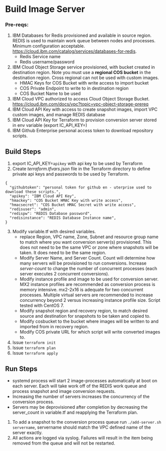 # Build Image Server

### Pre-reqs:
1. IBM Databases for Redis provisioned and available in source region.  REDIS is used to maintain work queue between nodes and processes.  Minimum configuration acceptable.  https://cloud.ibm.com/catalog/services/databases-for-redis.
    * Redis Service name
    * Redis username/password
2. IBM Cloud Object Storage service provisioned, with bucket created in destination region. Note you must use a **regional COS bucket** in the destination region.  Cross regional can not be used with custom images.
    * HMAC Keys for COS Bucket with write access to import bucket
    * COS Private Endpoint to write to in destination region
    * COS Bucket Name to be used
3. IBM Cloud VPC authorized to access Cloud Object Storage Bucket. https://cloud.ibm.com/docs/vpc?topic=vpc-object-storage-prereq
4. IBM Cloud API Key with access to create snapshot images, import VPC custom images, and manage REDIS database
5. IBM Cloud API Key for Terraform to provision conversion server stored in env variable (export IC_API_KEY=)
6. IBM Github Enterprise personal access token to download repository scripts.    

## Build Steps
1. export IC_API_KEY=`apikey` with api key to be used by Terraform
2. Create _terraform.tfvars.json_ file in the Terraform directory to define private api keys and passwords to be used by Terraform.
````
{
  "githubtoken": "personal token for github en - uterprise used to download these scripts.",
  "apikey": "IBM Cloud API Key",
  "hmackey": "COS Bucket HMAC Key with write access",
  "hmacsecret": "COS Bucket HMAC Secret with write access",
  "redisuser": "admin",
  "redispw": "REDIS Database password",
  "redisinstance": "REDIS Database Instance name",
}
````
3.  Modify variable.tf with desired variables.
    * replace Region, VPC name, Zone, Subnet and resource group name to match where you want conversion server(s) provisioned.  This does not need to be the same VPC or zone where snapshots will be taken.  It does need to be the same region.
    * Modify Server Name, and Server Count.  Count will determine how many servers will be provisioned to run conversions.  Increase _server-count_ to change the number of concurrent processes (each server executes 2 concurrent conversions).   
    * Modify instance profile and image to be used for conversion server.  MX2 instance profiles are recommended as conversion process is memory intensive.  mx2-2x16 is adequate for two concurrent processes.  Multiple virtual servers are recommended to increase concurrency beyond 2 versus increasing instance profile size.  Script tested with CentOS 7.
    * Modify snapshot region and recovery region, to match desired source and destination for snapshots to be taken and copied to.
    * Modify cosbucket to the bucket where images will be written to and imported from in recovery region. 
    * Modify COS private URL for which script will write converted images to.
4.  Issue `terraform init`
5.  Issue `terraform plan`
6.  Issue `terraform apply`

## Run Steps
* systemd process will start 2 image-processes automatically at boot on each server.   Each will take work off of the REDIS work queue and process snapshot and image conversion requests.
* Increasing the number of servers increases the concurrency of the conversion process.   
* Servers may be deprovisioned after completion by decreasing the server_count in variable.tf and reapplying the Terraform plan.

1.  To add a snapshot to the conversion process queue run `./add-server.sh servername`, servername should match the VPC defined name of the server exactly.
2.  All actions are logged via syslog.   Failures will result in the item being removed from the queue and will not be restarted.
